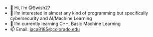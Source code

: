 - 👋 Hi, I’m @Swish27
- 👀 I’m interested in almost any kind of programming but specifically cybersecurity and AI/Machine Learning
- 🌱 I’m currently learning C++, Basic Machine Learning
- 📫 Email: jaca8185@colorado.edu

<!---
Swish27/Swish27 is a ✨ special ✨ repository because its `README.md` (this file) appears on your GitHub profile.
You can click the Preview link to take a look at your changes.
--->
